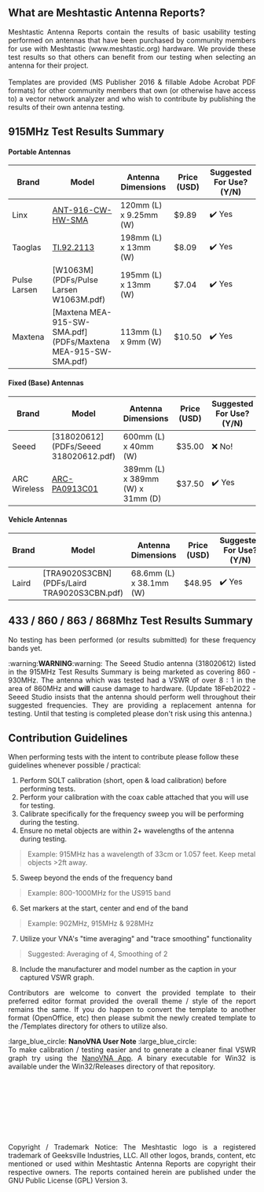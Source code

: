 ## What are Meshtastic Antenna Reports?

<p align=justify> Meshtastic Antenna Reports contain the results of basic usability testing performed on antennas that have been purchased by community members for use with Meshtastic (www.meshtastic.org) hardware. We provide these test results so that others can benefit from our testing when selecting an antenna for their project.<br><br>Templates are provided (MS Publisher 2016 & fillable Adobe Acrobat PDF formats) for other community members that own (or otherwise have access to) a vector network analyzer and who wish to contribute by publishing the results of their own antenna testing.</p>

## 915MHz Test Results Summary

#### Portable Antennas

| Brand        | Model                                                        | Antenna Dimensions     | Price (USD) | Suggested For Use? (Y/N) |
| ------------ | ------------------------------------------------------------ | ---------------------- | ----------- | ------------------------ |
| Linx         | [ANT-916-CW-HW-SMA](PDFs/Linx%20ANT-916-CW-HW-SMA.pdf)       | 120mm (L) x 9.25mm (W) | $9.89       | :heavy_check_mark: Yes   |
| Taoglas      | [TI.92.2113](PDFs/Taoglas%20TI.92.2113.pdf)                  | 198mm (L) x 13mm (W)   | $8.09       | :heavy_check_mark: Yes   |
| Pulse Larsen | [W1063M](PDFs/Pulse Larsen W1063M.pdf)                       | 195mm (L) x 13mm (W)   | $7.04       | :heavy_check_mark: Yes   |
| Maxtena      | [Maxtena MEA-915-SW-SMA.pdf](PDFs/Maxtena MEA-915-SW-SMA.pdf) | 113mm (L) x 9mm (W)    | $10.50      | :heavy_check_mark: Yes   |

#### Fixed (Base) Antennas

| Brand        | Model                                   | Antenna Dimensions               | Price (USD) | Suggested For Use? (Y/N) |
| ------------ | --------------------------------------- | -------------------------------- | ----------- | ------------------------ |
| Seeed        | [318020612](PDFs/Seeed 318020612.pdf)   | 600mm (L) x 40mm (W)             | $35.00      | ❌ No!                    |
| ARC Wireless | [ARC-PA0913C01](PDFs/ARC-PA0913C01.pdf) | 389mm (L) x 389mm (W) x 31mm (D) | $37.50      | ✔️ Yes                    |

#### Vehicle Antennas

| Brand | Model                                       | Antenna Dimensions      | Price (USD) | Suggested For Use? (Y/N) |
| ----- | ------------------------------------------- | ----------------------- | ----------- | ------------------------ |
| Laird | [TRA9020S3CBN](PDFs/Laird TRA9020S3CBN.pdf) | 68.6mm (L) x 38.1mm (W) | $48.95      | ✔️ Yes                    |

## 433 / 860 / 863 / 868Mhz Test Results Summary

<p align=justify>No testing has been performed (or results submitted) for these frequency bands yet.</p>
<p align=justify>:warning:<B>WARNING</b>:warning: The Seeed Studio antenna (318020612) listed in the 915MHz Test Results Summary is being marketed as covering 860 - 930MHz. The antenna which was tested had a VSWR of over 8 : 1 in the area of 860MHz and <b>will</b> cause damage to hardware. (Update 18Feb2022 - Seeed Studio insists that the antenna should perform well throughout their suggested frequencies. They are providing a replacement antenna for testing. Until that testing is completed please don't risk using this antenna.)</p>

## Contribution Guidelines

When performing tests with the intent to contribute please follow these guidelines whenever possible / practical: 

1. Perform SOLT calibration (short, open & load calibration) before performing tests.
2. Perform your calibration with the coax cable attached that you will use for testing.
3. Calibrate specifically for the frequency sweep you will be performing during the testing.
4. Ensure no metal objects are within 2+ wavelengths of the antenna during testing.
> Example: 915MHz has a wavelength of 33cm or 1.057 feet. Keep metal objects >2ft away.
5. Sweep beyond the ends of the frequency band
> Example: 800-1000MHz for the US915 band
6. Set markers at the start, center and end of the band
> Example: 902MHz, 915MHz & 928MHz
7. Utilize your VNA's "time averaging" and "trace smoothing" functionality
> Suggested: Averaging of 4, Smoothing of 2
8. Include the manufacturer and model number as the caption in your captured VSWR graph.

<p align=justify>Contributors are welcome to convert the provided template to their preferred editor format provided the overall theme / style of the report remains the same. If you do happen to convert the template to another format (OpenOffice, etc) then please submit the newly created template to the /Templates directory for others to utilize also. </p>
<p align=justify>:large_blue_circle: <b>NanoVNA User Note</b> :large_blue_circle:<br> To make calibration / testing easier and to generate a cleaner final VSWR graph try using the <a href="http://github.com/OneOfEleven/NanoVNA-App">NanoVNA App</a>. A binary executable for Win32 is available under the Win32/Releases directory of that repository.</p>

<br>
<br>
<br>
<br>
<br>
<br>
<br>

<p align=justify>Copyright / Trademark Notice: The Meshtastic logo is a registered trademark of Geeksville Industries, LLC. All other logos, brands, content, etc mentioned or used within Meshtastic Antenna Reports are copyright their respective owners. The reports contained herein are published under the GNU Public License (GPL) Version 3. </p>
